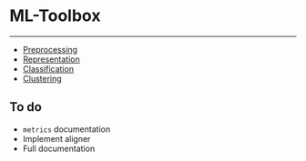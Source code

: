 # ML-Toolbox
___

- [Preprocessing](./docs/preprocessing.md)
- [Representation](./docs/representation.md)
- [Classification](./docs/classification.md)
- [Clustering](./docs/clustering.md)


## To do
- `metrics` documentation
- Implement aligner
- Full documentation